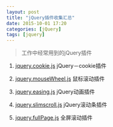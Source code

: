 ```yaml
---
layout: post
title: "jQuery插件收集汇总"
date: 2015-10-01 17:20
categories: [jQuery]
tags: [jquery]
---
```


> 工作中经常用到的jQuery插件

1. [jquery.cookie.js](https://github.com/carhartl/jquery-cookie)   jQuery－cookie插件   

2. [jquery.mouseWheel.js](https://github.com/jquery/jquery-mousewheel) 鼠标滚动插件

3. [jquery.easing.js](https://github.com/gdsmith/jquery.easing)   jQuery动画插件

4. [jquery.slimscroll.js](https://github.com/rochal/jQuery-slimScroll) jQuery滚动条插件

5. [jquery.fullPage.js](https://github.com/alvarotrigo/fullPage.js)   全屏滚动插件
